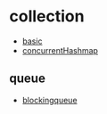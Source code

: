 # collection

- [basic](./basic.md)
- [concurrentHashmap]()

## queue
- [blockingqueue](./queue/blockingqueue.md)